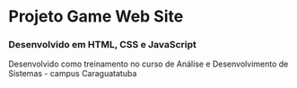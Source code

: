# Projeto Game Web Site

### Desenvolvido em HTML, CSS e JavaScript

Desenvolvido como treinamento no curso de Análise e Desenvolvimento de Sistemas - campus Caraguatatuba